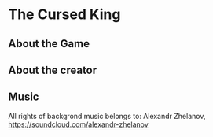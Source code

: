 # The Cursed King

## About the Game

## About the creator

## Music
All rights of backgrond music belongs to:
Alexandr Zhelanov, https://soundcloud.com/alexandr-zhelanov
